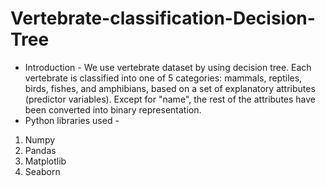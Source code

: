 # Vertebrate-classification-Decision-Tree
* Introduction - 
We use vertebrate dataset by using decision tree. Each vertebrate is classified into one of 5 categories: mammals, reptiles, birds, fishes, and amphibians, based on a set of explanatory attributes (predictor variables). Except for "name", the rest of the attributes have been converted into binary representation. 
* Python libraries used - 
1. Numpy
2. Pandas
3. Matplotlib
4. Seaborn
